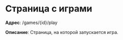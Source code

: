 # Страница с играми

**Адрес**: /games/{id}/play

**Описание**: Страница, на которой запускается игра.
